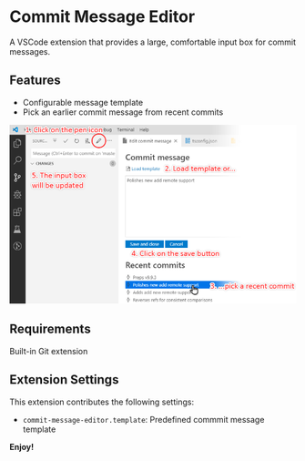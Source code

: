 # Commit Message Editor

A VSCode extension that provides a large, comfortable input box for commit messages.

## Features

* Configurable message template
* Pick an earlier commit message from recent commits

![Preview](preview.png)

## Requirements

Built-in Git extension

## Extension Settings

This extension contributes the following settings:

* `commit-message-editor.template`: Predefined commmit message template

**Enjoy!**
